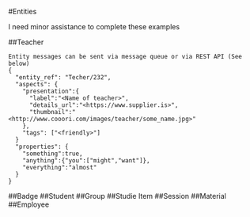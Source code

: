#Entities

I need minor assistance to complete these examples

##Teacher
```shell
Entity messages can be sent via message queue or via REST API (See below) 
{
  "entity_ref": "Techer/232",
  "aspects": {
    "presentation":{
      "label":"<Name of teacher>",
      "details_url":"<https://www.supplier.is>",
      "thumbnail":"<http://www.cooori.com/images/teacher/some_name.jpg>"
    },
    "tags": ["<friendly>"]
  }
  "properties": {
    "something":true,
    "anything":{"you":["might","want"]},
    "everything":"almost"
  }
}
```

##Badge
##Student
##Group
##Studie Item
##Session
##Material
##Employee
